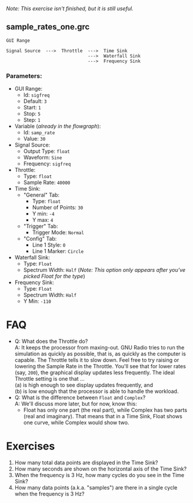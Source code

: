 _Note: This exercise isn't finished, but it is still useful._

## sample_rates_one.grc

```
GUI Range

Signal Source  --->  Throttle  --->  Time Sink
                               --->  Waterfall Sink
                               --->  Frequency Sink
```

### Parameters:

- GUI Range:
  - Id: `sigfreq`
  - Default: `3`
  - Start: `1`
  - Stop: `5`
  - Step: `1`
- Variable (_already in the flowgraph_):
  - Id: `samp_rate`
  - Value: `30`
- Signal Source:
  - Output Type: `float`
  - Waveform: `Sine`
  - Frequency: `sigfreq`
- Throttle:
  - Type: `float`
  - Sample Rate: `40000`
- Time Sink:
  - "General" Tab:
    - Type: `float`
    - Number of Points: `30`
    - Y min: `-4`
    - Y max: `4`
  - "Trigger" Tab:
    - Trigger Mode: `Normal`
  - "Config" Tab:
    - Line 1 Style: `0`
    - Line 1 Marker: `Circle`
- Waterfall Sink:
  - Type: `Float`
  - Spectrum Width: `Half`  (_Note: This option only appears after you've picked Float for the type_)
- Frequency Sink:
  - Type: `Float`
  - Spectrum Width: `Half`
  - Y Min: `-110`


# FAQ

- Q: What does the Throttle do?  
  A: It keeps the processor from maxing-out. GNU Radio tries to run the simulation as quickly as possible, that is, as quickly as the computer is capable. The Throttle tells it to slow down. Feel free to try raising or lowering the Sample Rate in the Throttle. You'll see that for lower rates (say, `200`), the graphical display updates less frequently. The ideal Throttle setting is one that ...  
    (a) is high enough to see display updates frequently, and  
    (b) is low enough that the processor is able to handle the workload.
- Q: What is the difference between `Float` and `Complex`?  
  A: We'll discuss more later, but for now, know this:  
   -  Float has only one part (the real part), while Complex has two parts (real and imaginary). That means that in a Time Sink, Float shows one curve, while Complex would show two.

# Exercises

1. How many total data points are displayed in the Time Sink?
2. How many seconds are shown on the horizontal axis of the Time Sink?
3. When the frequency is 3 Hz, how many cycles do you see in the Time Sink?
4. How many data points (a.k.a. "samples") are there in a single cycle when the frequency is 3 Hz?
